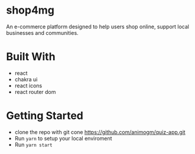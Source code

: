 # shop4mg
An e-commerce platform designed to help users shop online, support local businesses and communities.


# Built With
- react
- chakra ui
- react icons
- react router dom

# Getting Started
- clone the repo with git cone https://github.com/animogm/quiz-app.git
- Run `yarn` to setup your local enviroment
- Run `yarn start`
